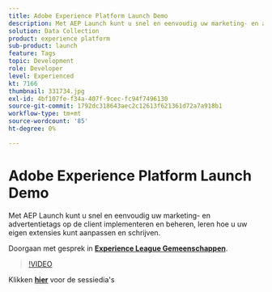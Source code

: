```yaml
---
title: Adobe Experience Platform Launch Demo
description: Met AEP Launch kunt u snel en eenvoudig uw marketing- en advertentietags op de client implementeren en beheren, leren hoe u uw eigen extensies kunt aanpassen en schrijven. Deze sessie is afgeleverd als onderdeel van de Adobe Developers Live Content-gebeurtenis.
solution: Data Collection
product: experience platform
sub-product: launch
feature: Tags
topic: Development
role: Developer
level: Experienced
kt: 7166
thumbnail: 331734.jpg
exl-id: 4bf107fe-f34a-407f-9cec-fc94f7496130
source-git-commit: 1792dc318643aec2c12613f621361d72a7a918b1
workflow-type: tm+mt
source-wordcount: '85'
ht-degree: 0%

---
```


# Adobe Experience Platform Launch Demo

Met AEP Launch kunt u snel en eenvoudig uw marketing- en advertentietags op de client implementeren en beheren, leren hoe u uw eigen extensies kunt aanpassen en schrijven.

Doorgaan met gesprek in **[Experience League Gemeenschappen](https://adobe.ly/36Yd3v6)**.

>[!VIDEO](https://video.tv.adobe.com/v/331734/?quality=12&learn=on&hidetitle=true)

Klikken **[hier](/help/adobe-developers-live/assets/experience-platform-launch-demo.pdf)** voor de sessiedia&#39;s
